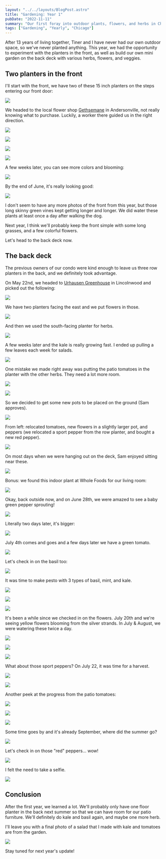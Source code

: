```yaml
---
layout: "../../layouts/BlogPost.astro"
title: "Gardening: Year 1"
pubDate: "2022-11-11"
summary: "Our first foray into outdoor plants, flowers, and herbs in Chicago."
tags: ["Gardening", "Yearly", "Chicago"]
---
```


After 13 years of living together, Tiner and I have never had our own outdoor space, so we've never planted anything. This year, we had the opportunity to experiment with the planters in the front, as well as build our own mini garden on the back deck with various herbs, flowers, and veggies.

## Two planters in the front

I'll start with the front, we have two of these 15 inch planters on the steps entering our front door: 

![](/images/blog/2022-11-11-gardening-year-1/000.jpeg)

We headed to the local flower shop [Gethsemane](https://gethsemanegardens.com/) in Andersonville, not really knowing what to purchase. Luckily, a worker there guided us in the right direction.

![](/images/blog/2022-11-11-gardening-year-1/00.jpeg)

![](/images/blog/2022-11-11-gardening-year-1/0.jpeg)

![](/images/blog/2022-11-11-gardening-year-1/1.jpeg)

![](/images/blog/2022-11-11-gardening-year-1/2.jpeg)

A few weeks later, you can see more colors and blooming:

![](/images/blog/2022-11-11-gardening-year-1/3.jpeg)

By the end of June, it's really looking good:

![](/images/blog/2022-11-11-gardening-year-1/4.jpeg)

I don't seem to have any more photos of the front from this year, but those long skinny green vines kept getting longer and longer. We did water these plants at least once a day after walking the dog.

Next year, I think we'll probably keep the front simple with some long grasses, and a few colorful flowers.

Let's head to the back deck now.

## The back deck

The previous owners of our condo were kind enough to leave us three row planters in the back, and we definitely took advantage.

On May 22nd, we headed to [Urhausen Greenhouse](https://www.urhausengreenhouses.com/) in Lincolnwood and picked out the following:

![](/images/blog/2022-11-11-gardening-year-1/6.jpeg)

We have two planters facing the east and we put flowers in those.

![](/images/blog/2022-11-11-gardening-year-1/7.jpeg)

And then we used the south-facing planter for herbs.

![](/images/blog/2022-11-11-gardening-year-1/8.jpeg)

A few weeks later and the kale is really growing fast. I ended up pulling a few leaves each week for salads.

![](/images/blog/2022-11-11-gardening-year-1/9.jpeg)

One mistake we made right away was putting the patio tomatoes in the planter with the other herbs. They need a lot more room.

![](/images/blog/2022-11-11-gardening-year-1/10.jpeg)

![](/images/blog/2022-11-11-gardening-year-1/10-1.jpeg)

So we decided to get some new pots to be placed on the ground (Sam approves).

![](/images/blog/2022-11-11-gardening-year-1/11.jpeg)

From left: relocated tomatoes, new flowers in a slightly larger pot, and peppers (we relocated a sport pepper from the row planter, and bought a new red pepper).

![](/images/blog/2022-11-11-gardening-year-1/12.jpeg)

On most days when we were hanging out on the deck, Sam enjoyed sitting near these.

![](/images/blog/2022-11-11-gardening-year-1/13.jpeg)

Bonus: we found this indoor plant at Whole Foods for our living room:

![](/images/blog/2022-11-11-gardening-year-1/14.jpeg)

Okay, back outside now, and on June 28th, we were amazed to see a baby green pepper sprouting!

![](/images/blog/2022-11-11-gardening-year-1/15.jpeg)

Literally two days later, it's bigger:

![](/images/blog/2022-11-11-gardening-year-1/16.jpeg)

July 4th comes and goes and a few days later we have a green tomato.

![](/images/blog/2022-11-11-gardening-year-1/17.jpeg)

Let's check in on the basil too:

![](/images/blog/2022-11-11-gardening-year-1/18.jpeg)

It was time to make pesto with 3 types of basil, mint, and kale.

![](/images/blog/2022-11-11-gardening-year-1/19.jpeg)

![](/images/blog/2022-11-11-gardening-year-1/19-1.jpeg)

![](/images/blog/2022-11-11-gardening-year-1/19-2.jpeg)

It's been a while since we checked in on the flowers. July 20th and we're seeing yellow flowers blooming from the silver strands. In July & August, we were watering these twice a day.

![](/images/blog/2022-11-11-gardening-year-1/20.jpeg)

![](/images/blog/2022-11-11-gardening-year-1/21.jpeg)

![](/images/blog/2022-11-11-gardening-year-1/22.jpeg)

What about those sport peppers? On July 22, it was time for a harvest.

![](/images/blog/2022-11-11-gardening-year-1/23.jpeg)

![](/images/blog/2022-11-11-gardening-year-1/24.jpeg)

Another peek at the progress from the patio tomatoes:

![](/images/blog/2022-11-11-gardening-year-1/25.jpeg)

![](/images/blog/2022-11-11-gardening-year-1/25-1.jpeg)

![](/images/blog/2022-11-11-gardening-year-1/25-2.jpeg)

Some time goes by and it's already September, where did the summer go?

![](/images/blog/2022-11-11-gardening-year-1/26.jpeg)

Let's check in on those "red" peppers... wow!

![](/images/blog/2022-11-11-gardening-year-1/27.jpeg)

I felt the need to take a selfie.

![](/images/blog/2022-11-11-gardening-year-1/28.jpeg)


## Conclusion

After the first year, we learned a lot. We'll probably only have one floor planter in the back next summer so that we can have room for our patio furniture. We'll definitely do kale and basil again, and maybe one more herb.

I'll leave you with a final photo of a salad that I made with kale and tomatoes are from the garden.

![](/images/blog/2022-11-11-gardening-year-1/29.jpeg)

Stay tuned for next year's update!